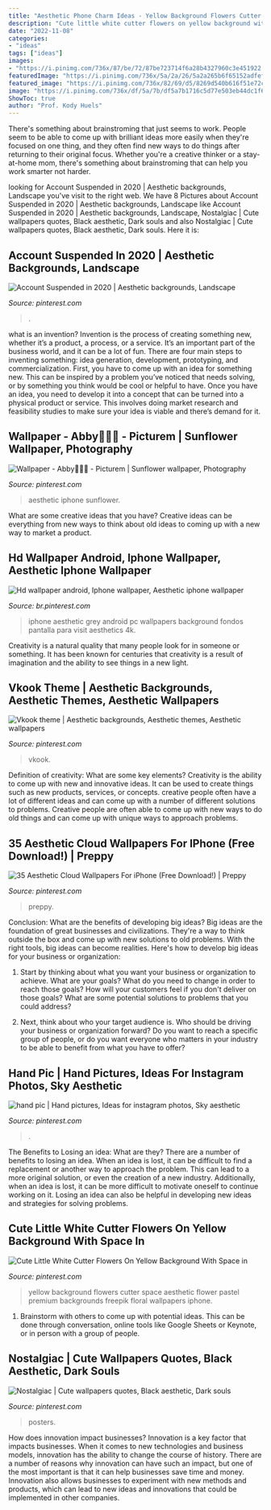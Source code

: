 ```yaml
---
title: "Aesthetic Phone Charm Ideas - Yellow Background Flowers Cutter Space Aesthetic Flower Pastel Premium Backgrounds Freepik Floral Wallpapers Iphone"
description: "Cute little white cutter flowers on yellow background with space in"
date: "2022-11-08"
categories:
- "ideas"
tags: ["ideas"]
images:
- "https://i.pinimg.com/736x/87/be/72/87be723714f6a28b4327960c3e451922.jpg"
featuredImage: "https://i.pinimg.com/736x/5a/2a/26/5a2a265b6f65152adfefe9d0bc8a065d.jpg"
featured_image: "https://i.pinimg.com/736x/82/69/d5/8269d540b616f51e72ccdba020cb8679.jpg"
image: "https://i.pinimg.com/736x/df/5a/7b/df5a7b1716c5d77e503eb44dc1f66ebe.jpg"
ShowToc: true
author: "Prof. Kody Huels"
---
```



There's something about brainstroming that just seems to work. People seem to be able to come up with brilliant ideas more easily when they're focused on one thing, and they often find new ways to do things after returning to their original focus. Whether you're a creative thinker or a stay-at-home mom, there's something about brainstroming that can help you work smarter not harder.

	

		
looking for Account Suspended in 2020 | Aesthetic backgrounds, Landscape you've visit to the right web. We have 8 Pictures about Account Suspended in 2020 | Aesthetic backgrounds, Landscape like Account Suspended in 2020 | Aesthetic backgrounds, Landscape, Nostalgiac | Cute wallpapers quotes, Black aesthetic, Dark souls and also Nostalgiac | Cute wallpapers quotes, Black aesthetic, Dark souls. Here it is:
		
    
## Account Suspended In 2020 | Aesthetic Backgrounds, Landscape

<img loading=lazy src="https://i.pinimg.com/736x/82/69/d5/8269d540b616f51e72ccdba020cb8679.jpg" onerror="this.onerror=null;this.src='https://tse3.mm.bing.net/th?id=OIP.z6mB7uWkb76tv8fE6zTyewHaM2&amp;pid=15.1';" alt="Account Suspended in 2020 | Aesthetic backgrounds, Landscape">

_Source: pinterest.com_

>. 

	

what is an invention?
Invention is the process of creating something new, whether it’s a product, a process, or a service. It’s an important part of the business world, and it can be a lot of fun.
There are four main steps to inventing something: idea generation, development, prototyping, and commercialization. First, you have to come up with an idea for something new. This can be inspired by a problem you’ve noticed that needs solving, or by something you think would be cool or helpful to have. Once you have an idea, you need to develop it into a concept that can be turned into a physical product or service. This involves doing market research and feasibility studies to make sure your idea is viable and there’s demand for it.

    
## Wallpaper - Abby👱🏻‍♀️ - Picturem | Sunflower Wallpaper, Photography

<img loading=lazy src="https://i.pinimg.com/736x/a6/4b/bd/a64bbd38cd2a4aea372acd4b27aa5c77.jpg" onerror="this.onerror=null;this.src='https://tse2.mm.bing.net/th?id=OIP.iDoKBEP6gkCCE3rqjjocAQHaNJ&amp;pid=15.1';" alt="Wallpaper - Abby👱🏻‍♀️ - Picturem | Sunflower wallpaper, Photography">

_Source: pinterest.com_

>aesthetic iphone sunflower. 

	

What are some creative ideas that you have?
Creative ideas can be everything from new ways to think about old ideas to coming up with a new way to market a product.

    
## Hd Wallpaper Android, Iphone Wallpaper, Aesthetic Iphone Wallpaper

<img loading=lazy src="https://i.pinimg.com/736x/b0/18/db/b018db5e228c84d10ece5a72ded9bd82.jpg" onerror="this.onerror=null;this.src='https://tse3.mm.bing.net/th?id=OIP.GNvSzpCCkXdEsQJfIY5T8gHaNK&amp;pid=15.1';" alt="Hd wallpaper android, Iphone wallpaper, Aesthetic iphone wallpaper">

_Source: br.pinterest.com_

>iphone aesthetic grey android pc wallpapers background fondos pantalla para visit aesthetics 4k. 

	

Creativity is a natural quality that many people look for in someone or something. It has been known for centuries that creativity is a result of imagination and the ability to see things in a new light.

    
## Vkook Theme | Aesthetic Backgrounds, Aesthetic Themes, Aesthetic Wallpapers

<img loading=lazy src="https://i.pinimg.com/736x/00/23/f5/0023f585f1e7929277e03c6fc570adf3.jpg" onerror="this.onerror=null;this.src='https://tse4.mm.bing.net/th?id=OIP.vQvbMtdvaN1w2cfeBwQ5xgHaGn&amp;pid=15.1';" alt="Vkook theme | Aesthetic backgrounds, Aesthetic themes, Aesthetic wallpapers">

_Source: pinterest.com_

>vkook. 

	

Definition of creativity: What are some key elements?
Creativity is the ability to come up with new and innovative ideas. It can be used to create things such as new products, services, or concepts. creative people often have a lot of different ideas and can come up with a number of different solutions to problems. Creative people are often able to come up with new ways to do old things and can come up with unique ways to approach problems.

    
## 35 Aesthetic Cloud Wallpapers For IPhone (Free Download!) | Preppy

<img loading=lazy src="https://i.pinimg.com/736x/df/5a/7b/df5a7b1716c5d77e503eb44dc1f66ebe.jpg" onerror="this.onerror=null;this.src='https://tse2.mm.bing.net/th?id=OIP.QeCdMRmoPCP7l0eES1j6cAHaNK&amp;pid=15.1';" alt="35 Aesthetic Cloud Wallpapers For iPhone (Free Download!) | Preppy">

_Source: pinterest.com_

>preppy. 

	

Conclusion: What are the benefits of developing big ideas?
Big ideas are the foundation of great businesses and civilizations. They're a way to think outside the box and come up with new solutions to old problems. With the right tools, big ideas can become realities. Here's how to develop big ideas for your business or organization:
1. Start by thinking about what you want your business or organization to achieve. What are your goals? What do you need to change in order to reach those goals? How will your customers feel if you don't deliver on those goals? What are some potential solutions to problems that you could address?

2. Next, think about who your target audience is. Who should be driving your business or organization forward? Do you want to reach a specific group of people, or do you want everyone who matters in your industry to be able to benefit from what you have to offer?

    
## Hand Pic | Hand Pictures, Ideas For Instagram Photos, Sky Aesthetic

<img loading=lazy src="https://i.pinimg.com/736x/87/be/72/87be723714f6a28b4327960c3e451922.jpg" onerror="this.onerror=null;this.src='https://tse3.mm.bing.net/th?id=OIP.nugmSxVOOWnLqWnChH-iuAHaJ3&amp;pid=15.1';" alt="hand pic | Hand pictures, Ideas for instagram photos, Sky aesthetic">

_Source: pinterest.com_

>. 

	

The Benefits to Losing an idea: What are they?
There are a number of benefits to losing an idea. When an idea is lost, it can be difficult to find a replacement or another way to approach the problem. This can lead to a more original solution, or even the creation of a new industry. Additionally, when an idea is lost, it can be more difficult to motivate oneself to continue working on it. Losing an idea can also be helpful in developing new ideas and strategies for solving problems.

    
## Cute Little White Cutter Flowers On Yellow Background With Space In

<img loading=lazy src="https://i.pinimg.com/736x/8b/bf/af/8bbfaf54fdcd036839e915e5aa663191.jpg" onerror="this.onerror=null;this.src='https://tse3.mm.bing.net/th?id=OIP.AgJaEnz9aL0M0MzLJdNm1QHaKR&amp;pid=15.1';" alt="Cute Little White Cutter Flowers On Yellow Background With Space in">

_Source: pinterest.com_

>yellow background flowers cutter space aesthetic flower pastel premium backgrounds freepik floral wallpapers iphone. 

	

1. Brainstorm with others to come up with potential ideas. This can be done through conversation, online tools like Google Sheets or Keynote, or in person with a group of people.

    
## Nostalgiac | Cute Wallpapers Quotes, Black Aesthetic, Dark Souls

<img loading=lazy src="https://i.pinimg.com/736x/5a/2a/26/5a2a265b6f65152adfefe9d0bc8a065d.jpg" onerror="this.onerror=null;this.src='https://tse4.mm.bing.net/th?id=OIP.GnR2qziIgZiX5dwtjhn7jQHaMj&amp;pid=15.1';" alt="Nostalgiac | Cute wallpapers quotes, Black aesthetic, Dark souls">

_Source: pinterest.com_

>posters. 

	

How does innovation impact businesses?
Innovation is a key factor that impacts businesses. When it comes to new technologies and business models, innovation has the ability to change the course of history. There are a number of reasons why innovation can have such an impact, but one of the most important is that it can help businesses save time and money. Innovation also allows businesses to experiment with new methods and products, which can lead to new ideas and innovations that could be implemented in other companies.

